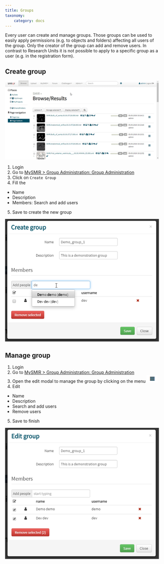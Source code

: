 ```yaml
---
title: Groups
taxonomy:
    category: docs
---
```


Every user can create and manage groups. Those groups can be used to easily apply permissions (e.g. to objects and folders) affecting all users of the group. Only the creator of the group can add and remove users. In contrast to Research Units it is not possible to apply to a specific group as a user (e.g. in the registration form).

## Create group

![Create group](https://github.com/SICASFoundation/smir-documenation/raw/master/assets/smir-create-group.gif)

1. Login
2. Go to [MySMIR > Group Administration: Group Administration](https://www.smir.ch/MyDB/GroupAdministration#groupAdministration)
3. Click on `Create Group`
4. Fill the 
- Name
- Description
- Members: Search and add users 
5. Save to create the new group

![Create group](https://github.com/SICASFoundation/smir-documenation/raw/master/assets/smir-create-group.png)

## Manage group

1. Login
2. Go to [MySMIR > Group Administration: Group Administration](https://www.smir.ch/MyDB/GroupAdministration#groupAdministration)
3. Open the edit modal to manage the group by clicking on the menu ![smir-object-menu](https://github.com/SICASFoundation/smir-documenation/raw/master/assets/smir-object-menu.png)
4. Edit 
- Name
- Description
- Search and add users
- Remove users
5. Save to finish

![Edit group](https://github.com/SICASFoundation/smir-documenation/raw/master/assets/smir-edit-group.png)